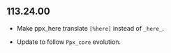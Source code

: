 ## 113.24.00

- Make ppx\_here translate `[%here]` instead of `_here_`.

- Update to follow `Ppx_core` evolution.
